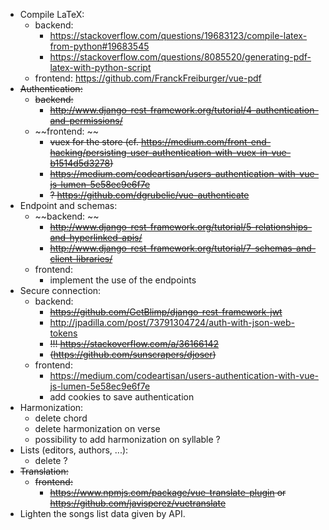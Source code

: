 * Compile LaTeX:
    * backend: 
        * https://stackoverflow.com/questions/19683123/compile-latex-from-python#19683545
        * https://stackoverflow.com/questions/8085520/generating-pdf-latex-with-python-script
    * frontend: https://github.com/FranckFreiburger/vue-pdf
* ~~Authentication:~~
    * ~~backend:~~
        * ~~http://www.django-rest-framework.org/tutorial/4-authentication-and-permissions/~~
    * ~~frontend: ~~
        * ~~vuex for the store (cf. https://medium.com/front-end-hacking/persisting-user-authentication-with-vuex-in-vue-b1514d5d3278)~~
        * ~~https://medium.com/codeartisan/users-authentication-with-vue-js-lumen-5e58ec9e6f7e~~
        * ~~? https://github.com/dgrubelic/vue-authenticate~~
* Endpoint and schemas:
    * ~~backend: ~~
        * ~~http://www.django-rest-framework.org/tutorial/5-relationships-and-hyperlinked-apis/~~
        * ~~http://www.django-rest-framework.org/tutorial/7-schemas-and-client-libraries/~~
    * frontend:
        * implement the use of the endpoints
* Secure connection:
    * backend:
        * ~~https://github.com/GetBlimp/django-rest-framework-jwt~~
        * http://jpadilla.com/post/73791304724/auth-with-json-web-tokens
        * ~~!!! https://stackoverflow.com/a/36166142~~
        * ~~(https://github.com/sunscrapers/djoser)~~
    * frontend:
        * https://medium.com/codeartisan/users-authentication-with-vue-js-lumen-5e58ec9e6f7e
        * add cookies to save authentication
* Harmonization:
    * delete chord
    * delete harmonization on verse
    * possibility to add harmonization on syllable ?
* Lists (editors, authors, ...):
    * delete ?
* ~~Translation:~~
    * ~~frontend:~~
        * ~~https://www.npmjs.com/package/vue-translate-plugin or https://github.com/javisperez/vuetranslate~~
* Lighten the songs list data given by API.